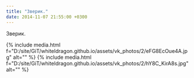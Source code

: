 ```yaml
---
title: "Зверик."
date: 2014-11-07 21:55:00 +0300
---
```


Зверик.


{% include media.html f="D:/site/GiT/whiteldragon.github.io/assets/vk_photos/2/eFG8EcOue4A.jpg" alt="" %}
{% include media.html f="D:/site/GiT/whiteldragon.github.io/assets/vk_photos/2/hY8C_KirA8s.jpg" alt="" %}
